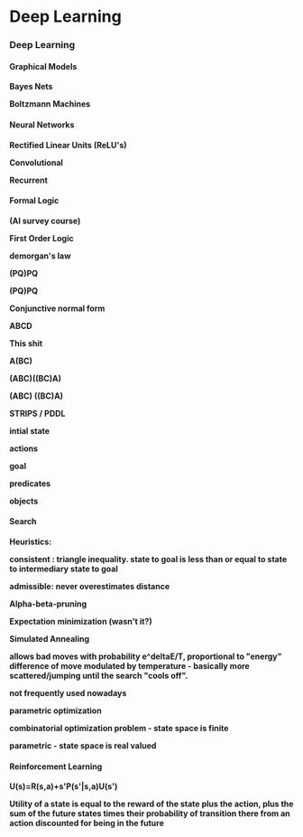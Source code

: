 # Deep Learning

### **Deep Learning**

#### **Graphical Models**

**Bayes Nets**

**Boltzmann Machines**  


#### **Neural Networks**

**Rectified Linear Units \(ReLU's\)**

**Convolutional**

**Recurrent**

#### **Formal Logic**

**\(AI survey course\)**

**First Order Logic**

**demorgan's law**

**\(PQ\)PQ**

**\(PQ\)PQ**  


**Conjunctive normal form**

**ABCD**  


**This shit**

**A\(BC\)**

**\(ABC\)\(\(BC\)A\)**

**\(ABC\) \(\(BC\)A\)**  


**STRIPS / PDDL**

**intial state**

**actions**

**goal**

**predicates**

**objects**  
  


#### **Search**

**Heuristics:**

**consistent : triangle inequality. state to goal is less than or equal to state to intermediary state to goal**

**admissible: never overestimates distance**  


**Alpha-beta-pruning**

**Expectation minimization \(wasn't it?\)**  
  


**Simulated Annealing**

**allows bad moves with probability e^deltaE/T, proportional to "energy" difference of move modulated by temperature - basically more scattered/jumping until the search "cools off".**

**not frequently used nowadays**  


**parametric optimization**

**combinatorial optimization problem - state space is finite**

**parametric - state space is real valued**  


#### **Reinforcement Learning**

**U\(s\)=R\(s,a\)+s'P\(s'\|s,a\)U\(s'\)**

**Utility of a state is equal to the reward of the state plus the action, plus the sum of the future states times their probability of transition there from an action discounted for being in the future**

